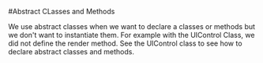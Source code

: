 #Abstract CLasses and Methods

We use abstract classes when we want to declare a classes or methods but we don't want to instantiate them. For example with the UIControl Class,
we did not define the render method. See the UIControl class to see how to declare abstract classes and methods.
